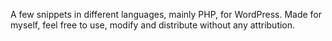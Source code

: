 A few snippets in different languages, mainly PHP, for WordPress. Made for myself, feel free to use, modify and distribute without any attribution.
